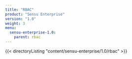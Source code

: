 ```yaml
---
title: "RBAC"
product: "Sensu Enterprise"
version: "1.0"
weight: 3
menu:
  sensu-enterprise-1.0:
    parent: rbac
---
```


{{< directoryListing "content/sensu-enterprise/1.0/rbac" >}}
